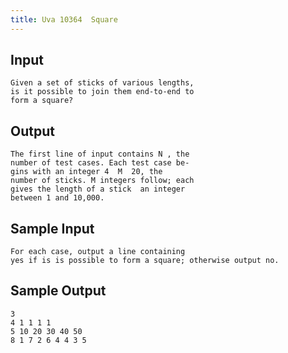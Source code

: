 ```yaml
---
title: Uva 10364  Square
---
```



## Input

```text
Given a set of sticks of various lengths,
is it possible to join them end-to-end to
form a square?
```

## Output

```text
The first line of input contains N , the
number of test cases. Each test case be-
gins with an integer 4  M  20, the
number of sticks. M integers follow; each
gives the length of a stick  an integer
between 1 and 10,000.

```

## Sample Input

```text
For each case, output a line containing
yes if is is possible to form a square; otherwise output no.

```

## Sample Output

```text
3
4 1 1 1 1
5 10 20 30 40 50
8 1 7 2 6 4 4 3 5

```
